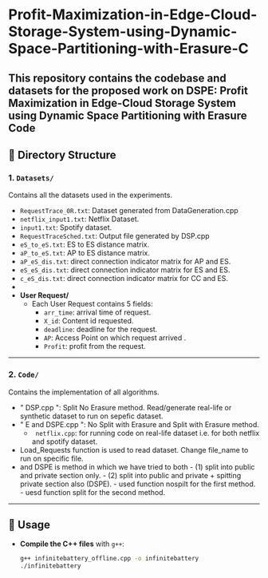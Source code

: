 # Profit-Maximization-in-Edge-Cloud-Storage-System-using-Dynamic-Space-Partitioning-with-Erasure-C

This repository contains the codebase and datasets for the proposed work on DSPE: Profit Maximization in Edge-Cloud Storage System using Dynamic Space Partitioning with
Erasure Code
---

## 📁 Directory Structure

### 1. `Datasets/`
Contains all the datasets used in the experiments.

  - `RequestTrace_0R.txt`: Dataset generated from DataGeneration.cpp
  - `netflix_input1.txt`: Netflix Dataset.
  - `input1.txt`: Spotify dataset.
  - `RequestTraceSched.txt`: Output file generated by DSP.cpp
  - `eS_to_eS.txt`: ES to ES distance matrix.
  - `aP_to_eS.txt`: AP to ES distance matrix.
  - `aP_eS_dis.txt`: direct connection indicator matrix for AP and ES.
  - `eS_eS_dis.txt`: direct connection indicator matrix for ES and ES.
  - `c_eS_dis.txt`: direct connection indicator matrix for CC and ES.
   - 
- **User Request/**
  - Each User Request contains 5 fields:
    - `arr_time`: arrival time of request.
    - `X_id`: Content id requested.
    - `deadline`: deadline for the request.
    - `AP`: Access Point on which request arrived .
    - `Profit`: profit from the request.

---

### 2. `Code/`
Contains the implementation of all algorithms.

- " DSP.cpp ": Split No Erasure method. Read/generate real-life or synthetic dataset to run on sepefic dataset.
- " E and DSPE.cpp ": No Split with Erasure and Split with Erasure method. 
  - ` netflix.cpp`: for running code on real-life dataset i.e. for both netflix and spotify dataset.
-   Load_Requests function is used to read dataset. Change file_name to run on specific file.
  -   and DSPE is method in which we have tried to both
	- (1) split into public and private section only.
	- (2) split into public and private + spitting private section also (DSPE).
	- used function nospilt for the first method.
	- uesd function split for the second method. 

---

## 🔧 Usage

- **Compile the C++ files** with `g++`:
  ```bash
  g++ infinitebattery_offline.cpp -o infinitebattery
  ./infinitebattery
